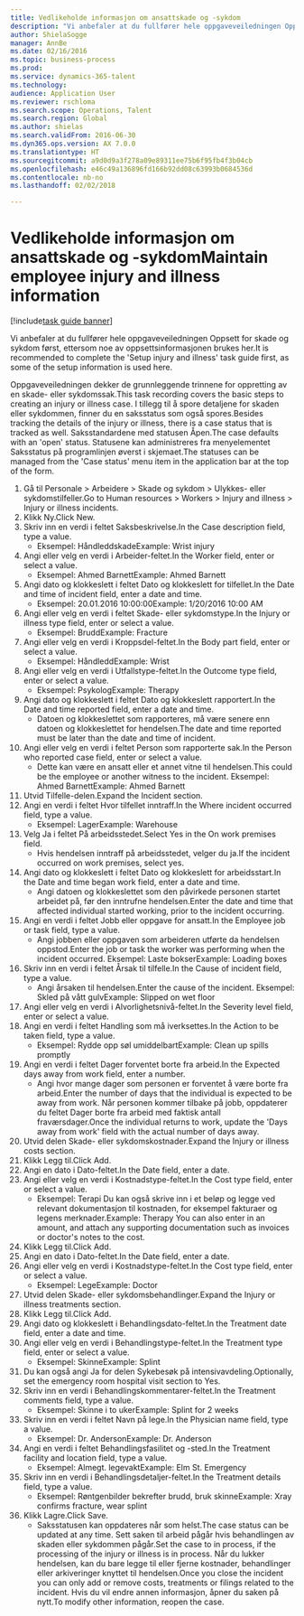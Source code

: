 ```yaml
--- 
title: Vedlikeholde informasjon om ansattskade og -sykdom
description: "Vi anbefaler at du fullfører hele oppgaveveiledningen Oppsett for skade og sykdom først, ettersom noe av oppsettsinformasjonen brukes her."
author: ShielaSogge
manager: AnnBe
ms.date: 02/16/2016
ms.topic: business-process
ms.prod: 
ms.service: dynamics-365-talent
ms.technology: 
audience: Application User
ms.reviewer: rschloma
ms.search.scope: Operations, Talent
ms.search.region: Global
ms.author: shielas
ms.search.validFrom: 2016-06-30
ms.dyn365.ops.version: AX 7.0.0
ms.translationtype: HT
ms.sourcegitcommit: a9d0d9a3f278a09e89311ee75b6f95fb4f3b04cb
ms.openlocfilehash: e46c49a136896fd166b92dd08c63993b0684536d
ms.contentlocale: nb-no
ms.lasthandoff: 02/02/2018

---
```

# <a name="maintain-employee-injury-and-illness-information"></a><span data-ttu-id="a91a7-103">Vedlikeholde informasjon om ansattskade og -sykdom</span><span class="sxs-lookup"><span data-stu-id="a91a7-103">Maintain employee injury and illness information</span></span>

[!include[task guide banner](../../includes/task-guide-banner.md)]

<span data-ttu-id="a91a7-104">Vi anbefaler at du fullfører hele oppgaveveiledningen Oppsett for skade og sykdom først, ettersom noe av oppsettsinformasjonen brukes her.</span><span class="sxs-lookup"><span data-stu-id="a91a7-104">It is recommended to complete the 'Setup injury and illness' task guide first, as some of the setup information is used here.</span></span> 



<span data-ttu-id="a91a7-105">Oppgaveveiledningen dekker de grunnleggende trinnene for oppretting av en skade- eller sykdomssak.</span><span class="sxs-lookup"><span data-stu-id="a91a7-105">This task recording covers the basic steps to creating an injury or illness case.</span></span> <span data-ttu-id="a91a7-106">I tillegg til å spore detaljene for skaden eller sykdommen, finner du en saksstatus som også spores.</span><span class="sxs-lookup"><span data-stu-id="a91a7-106">Besides tracking the details of the injury or illness, there is a case status that is tracked as well.</span></span>  <span data-ttu-id="a91a7-107">Saksstandardene med statusen Åpen.</span><span class="sxs-lookup"><span data-stu-id="a91a7-107">The case defaults with an 'open' status.</span></span>  <span data-ttu-id="a91a7-108">Statusene kan administreres fra menyelementet Saksstatus på programlinjen øverst i skjemaet.</span><span class="sxs-lookup"><span data-stu-id="a91a7-108">The statuses can be managed from the 'Case status' menu item in the application bar at the top of the form.</span></span>

1. <span data-ttu-id="a91a7-109">Gå til Personale > Arbeidere > Skade og sykdom > Ulykkes- eller sykdomstilfeller.</span><span class="sxs-lookup"><span data-stu-id="a91a7-109">Go to Human resources > Workers > Injury and illness > Injury or illness incidents.</span></span>
2. <span data-ttu-id="a91a7-110">Klikk Ny.</span><span class="sxs-lookup"><span data-stu-id="a91a7-110">Click New.</span></span>
3. <span data-ttu-id="a91a7-111">Skriv inn en verdi i feltet Saksbeskrivelse.</span><span class="sxs-lookup"><span data-stu-id="a91a7-111">In the Case description field, type a value.</span></span>
    * <span data-ttu-id="a91a7-112">Eksempel: Håndleddskade</span><span class="sxs-lookup"><span data-stu-id="a91a7-112">Example:  Wrist injury</span></span>  
4. <span data-ttu-id="a91a7-113">Angi eller velg en verdi i Arbeider-feltet.</span><span class="sxs-lookup"><span data-stu-id="a91a7-113">In the Worker field, enter or select a value.</span></span>
    * <span data-ttu-id="a91a7-114">Eksempel: Ahmed Barnett</span><span class="sxs-lookup"><span data-stu-id="a91a7-114">Example: Ahmed Barnett</span></span>  
5. <span data-ttu-id="a91a7-115">Angi dato og klokkeslett i feltet Dato og klokkeslett for tilfellet.</span><span class="sxs-lookup"><span data-stu-id="a91a7-115">In the Date and time of incident field, enter a date and time.</span></span>
    * <span data-ttu-id="a91a7-116">Eksempel: 20.01.2016 10:00:00</span><span class="sxs-lookup"><span data-stu-id="a91a7-116">Example:  1/20/2016 10:00 AM</span></span>  
6. <span data-ttu-id="a91a7-117">Angi eller velg en verdi i feltet Skade- eller sykdomstype.</span><span class="sxs-lookup"><span data-stu-id="a91a7-117">In the Injury or illness type field, enter or select a value.</span></span>
    * <span data-ttu-id="a91a7-118">Eksempel: Brudd</span><span class="sxs-lookup"><span data-stu-id="a91a7-118">Example:  Fracture</span></span>  
7. <span data-ttu-id="a91a7-119">Angi eller velg en verdi i Kroppsdel-feltet.</span><span class="sxs-lookup"><span data-stu-id="a91a7-119">In the Body part field, enter or select a value.</span></span>
    * <span data-ttu-id="a91a7-120">Eksempel: Håndledd</span><span class="sxs-lookup"><span data-stu-id="a91a7-120">Example:  Wrist</span></span>  
8. <span data-ttu-id="a91a7-121">Angi eller velg en verdi i Utfallstype-feltet.</span><span class="sxs-lookup"><span data-stu-id="a91a7-121">In the Outcome type field, enter or select a value.</span></span>
    * <span data-ttu-id="a91a7-122">Eksempel: Psykolog</span><span class="sxs-lookup"><span data-stu-id="a91a7-122">Example:  Therapy</span></span>  
9. <span data-ttu-id="a91a7-123">Angi dato og klokkeslett i feltet Dato og klokkeslett rapportert.</span><span class="sxs-lookup"><span data-stu-id="a91a7-123">In the Date and time reported field, enter a date and time.</span></span>
    * <span data-ttu-id="a91a7-124">Datoen og klokkeslettet som rapporteres, må være senere enn datoen og klokkeslettet for hendelsen.</span><span class="sxs-lookup"><span data-stu-id="a91a7-124">The date and time reported must be later than the date and time of incident.</span></span>  
10. <span data-ttu-id="a91a7-125">Angi eller velg en verdi i feltet Person som rapporterte sak.</span><span class="sxs-lookup"><span data-stu-id="a91a7-125">In the Person who reported case field, enter or select a value.</span></span>
    * <span data-ttu-id="a91a7-126">Dette kan være en ansatt eller et annet vitne til hendelsen.</span><span class="sxs-lookup"><span data-stu-id="a91a7-126">This could be the employee or another witness to the incident.</span></span>  <span data-ttu-id="a91a7-127">Eksempel: Ahmed Barnett</span><span class="sxs-lookup"><span data-stu-id="a91a7-127">Example: Ahmed Barnett</span></span>  
11. <span data-ttu-id="a91a7-128">Utvid Tilfelle-delen.</span><span class="sxs-lookup"><span data-stu-id="a91a7-128">Expand the Incident section.</span></span>
12. <span data-ttu-id="a91a7-129">Angi en verdi i feltet Hvor tilfellet inntraff.</span><span class="sxs-lookup"><span data-stu-id="a91a7-129">In the Where incident occurred field, type a value.</span></span>
    * <span data-ttu-id="a91a7-130">Eksempel: Lager</span><span class="sxs-lookup"><span data-stu-id="a91a7-130">Example:  Warehouse</span></span>  
13. <span data-ttu-id="a91a7-131">Velg Ja i feltet På arbeidsstedet.</span><span class="sxs-lookup"><span data-stu-id="a91a7-131">Select Yes in the On work premises field.</span></span>
    * <span data-ttu-id="a91a7-132">Hvis hendelsen inntraff på arbeidsstedet, velger du ja.</span><span class="sxs-lookup"><span data-stu-id="a91a7-132">If the incident occurred on work premises, select yes.</span></span>  
14. <span data-ttu-id="a91a7-133">Angi dato og klokkeslett i feltet Dato og klokkeslett for arbeidsstart.</span><span class="sxs-lookup"><span data-stu-id="a91a7-133">In the Date and time began work field, enter a date and time.</span></span>
    * <span data-ttu-id="a91a7-134">Angi datoen og klokkeslettet som den påvirkede personen startet arbeidet på, før den inntrufne hendelsen.</span><span class="sxs-lookup"><span data-stu-id="a91a7-134">Enter the date and time that affected individual started working, prior to the incident occurring.</span></span>  
15. <span data-ttu-id="a91a7-135">Angi en verdi i feltet Jobb eller oppgave for ansatt.</span><span class="sxs-lookup"><span data-stu-id="a91a7-135">In the Employee job or task field, type a value.</span></span>
    * <span data-ttu-id="a91a7-136">Angi jobben eller oppgaven som arbeideren utførte da hendelsen oppstod.</span><span class="sxs-lookup"><span data-stu-id="a91a7-136">Enter the job or task the worker was performing when the incident occurred.</span></span>  <span data-ttu-id="a91a7-137">Eksempel: Laste bokser</span><span class="sxs-lookup"><span data-stu-id="a91a7-137">Example:  Loading boxes</span></span>  
16. <span data-ttu-id="a91a7-138">Skriv inn en verdi i feltet Årsak til tilfelle.</span><span class="sxs-lookup"><span data-stu-id="a91a7-138">In the Cause of incident field, type a value.</span></span>
    * <span data-ttu-id="a91a7-139">Angi årsaken til hendelsen.</span><span class="sxs-lookup"><span data-stu-id="a91a7-139">Enter the cause of the incident.</span></span>  <span data-ttu-id="a91a7-140">Eksempel: Skled på vått gulv</span><span class="sxs-lookup"><span data-stu-id="a91a7-140">Example:  Slipped on wet floor</span></span>  
17. <span data-ttu-id="a91a7-141">Angi eller velg en verdi i Alvorlighetsnivå-feltet.</span><span class="sxs-lookup"><span data-stu-id="a91a7-141">In the Severity level field, enter or select a value.</span></span>
18. <span data-ttu-id="a91a7-142">Angi en verdi i feltet Handling som må iverksettes.</span><span class="sxs-lookup"><span data-stu-id="a91a7-142">In the Action to be taken field, type a value.</span></span>
    * <span data-ttu-id="a91a7-143">Eksempel: Rydde opp søl umiddelbart</span><span class="sxs-lookup"><span data-stu-id="a91a7-143">Example:  Clean up spills promptly</span></span>  
19. <span data-ttu-id="a91a7-144">Angi en verdi i feltet Dager forventet borte fra arbeid.</span><span class="sxs-lookup"><span data-stu-id="a91a7-144">In the Expected days away from work field, enter a number.</span></span>
    * <span data-ttu-id="a91a7-145">Angi hvor mange dager som personen er forventet å være borte fra arbeid.</span><span class="sxs-lookup"><span data-stu-id="a91a7-145">Enter the number of days that the individual is expected to be away from work.</span></span>  <span data-ttu-id="a91a7-146">Når personen kommer tilbake på jobb, oppdaterer du feltet Dager borte fra arbeid med faktisk antall fraværsdager.</span><span class="sxs-lookup"><span data-stu-id="a91a7-146">Once the individual returns to work, update the 'Days away from work' field with the actual number of days away.</span></span>  
20. <span data-ttu-id="a91a7-147">Utvid delen Skade- eller sykdomskostnader.</span><span class="sxs-lookup"><span data-stu-id="a91a7-147">Expand the Injury or illness costs section.</span></span>
21. <span data-ttu-id="a91a7-148">Klikk Legg til.</span><span class="sxs-lookup"><span data-stu-id="a91a7-148">Click Add.</span></span>
22. <span data-ttu-id="a91a7-149">Angi en dato i Dato-feltet.</span><span class="sxs-lookup"><span data-stu-id="a91a7-149">In the Date field, enter a date.</span></span>
23. <span data-ttu-id="a91a7-150">Angi eller velg en verdi i Kostnadstype-feltet.</span><span class="sxs-lookup"><span data-stu-id="a91a7-150">In the Cost type field, enter or select a value.</span></span>
    * <span data-ttu-id="a91a7-151">Eksempel: Terapi Du kan også skrive inn i et beløp og legge ved relevant dokumentasjon til kostnaden, for eksempel fakturaer og legens merknader.</span><span class="sxs-lookup"><span data-stu-id="a91a7-151">Example:  Therapy    You can also enter in an amount, and attach any supporting documentation such as invoices or doctor's notes to the cost.</span></span>  
24. <span data-ttu-id="a91a7-152">Klikk Legg til.</span><span class="sxs-lookup"><span data-stu-id="a91a7-152">Click Add.</span></span>
25. <span data-ttu-id="a91a7-153">Angi en dato i Dato-feltet.</span><span class="sxs-lookup"><span data-stu-id="a91a7-153">In the Date field, enter a date.</span></span>
26. <span data-ttu-id="a91a7-154">Angi eller velg en verdi i Kostnadstype-feltet.</span><span class="sxs-lookup"><span data-stu-id="a91a7-154">In the Cost type field, enter or select a value.</span></span>
    * <span data-ttu-id="a91a7-155">Eksempel: Lege</span><span class="sxs-lookup"><span data-stu-id="a91a7-155">Example: Doctor</span></span>  
27. <span data-ttu-id="a91a7-156">Utvid delen Skade- eller sykdomsbehandlinger.</span><span class="sxs-lookup"><span data-stu-id="a91a7-156">Expand the Injury or illness treatments section.</span></span>
28. <span data-ttu-id="a91a7-157">Klikk Legg til.</span><span class="sxs-lookup"><span data-stu-id="a91a7-157">Click Add.</span></span>
29. <span data-ttu-id="a91a7-158">Angi dato og klokkeslett i Behandlingsdato-feltet.</span><span class="sxs-lookup"><span data-stu-id="a91a7-158">In the Treatment date field, enter a date and time.</span></span>
30. <span data-ttu-id="a91a7-159">Angi eller velg en verdi i Behandlingstype-feltet.</span><span class="sxs-lookup"><span data-stu-id="a91a7-159">In the Treatment type field, enter or select a value.</span></span>
    * <span data-ttu-id="a91a7-160">Eksempel: Skinne</span><span class="sxs-lookup"><span data-stu-id="a91a7-160">Example:  Splint</span></span>  
31. <span data-ttu-id="a91a7-161">Du kan også angi Ja for delen Sykebesøk på intensivavdeling.</span><span class="sxs-lookup"><span data-stu-id="a91a7-161">Optionally, set the emergency room hospital visit section to Yes.</span></span>
32. <span data-ttu-id="a91a7-162">Skriv inn en verdi i Behandlingskommentarer-feltet.</span><span class="sxs-lookup"><span data-stu-id="a91a7-162">In the Treatment comments field, type a value.</span></span>
    * <span data-ttu-id="a91a7-163">Eksempel: Skinne i to uker</span><span class="sxs-lookup"><span data-stu-id="a91a7-163">Example:  Splint for 2 weeks</span></span>  
33. <span data-ttu-id="a91a7-164">Skriv inn en verdi i feltet Navn på lege.</span><span class="sxs-lookup"><span data-stu-id="a91a7-164">In the Physician name field, type a value.</span></span>
    * <span data-ttu-id="a91a7-165">Eksempel: Dr. Anderson</span><span class="sxs-lookup"><span data-stu-id="a91a7-165">Example:  Dr. Anderson</span></span>  
34. <span data-ttu-id="a91a7-166">Angi en verdi i feltet Behandlingsfasilitet og -sted.</span><span class="sxs-lookup"><span data-stu-id="a91a7-166">In the Treatment facility and location field, type a value.</span></span>
    * <span data-ttu-id="a91a7-167">Eksempel: Almegt. legevakt</span><span class="sxs-lookup"><span data-stu-id="a91a7-167">Example:  Elm St. Emergency</span></span>  
35. <span data-ttu-id="a91a7-168">Skriv inn en verdi i Behandlingsdetaljer-feltet.</span><span class="sxs-lookup"><span data-stu-id="a91a7-168">In the Treatment details field, type a value.</span></span>
    * <span data-ttu-id="a91a7-169">Eksempel: Røntgenbilder bekrefter brudd, bruk skinne</span><span class="sxs-lookup"><span data-stu-id="a91a7-169">Example:  Xray confirms fracture, wear splint</span></span>  
36. <span data-ttu-id="a91a7-170">Klikk Lagre.</span><span class="sxs-lookup"><span data-stu-id="a91a7-170">Click Save.</span></span>
    * <span data-ttu-id="a91a7-171">Saksstatusen kan oppdateres når som helst.</span><span class="sxs-lookup"><span data-stu-id="a91a7-171">The case status can be updated at any time.</span></span>  <span data-ttu-id="a91a7-172">Sett saken til arbeid pågår hvis behandlingen av skaden eller sykdommen pågår.</span><span class="sxs-lookup"><span data-stu-id="a91a7-172">Set the case to in process, if the processing of the injury or illness is in process.</span></span>  <span data-ttu-id="a91a7-173">Når du lukker hendelsen, kan du bare legge til eller fjerne kostnader, behandlinger eller arkiveringer knyttet til hendelsen.</span><span class="sxs-lookup"><span data-stu-id="a91a7-173">Once you close the incident you can only add or remove costs, treatments or filings related to the incident.</span></span>  <span data-ttu-id="a91a7-174">Hvis du vil endre annen informasjon, åpner du saken på nytt.</span><span class="sxs-lookup"><span data-stu-id="a91a7-174">To modify other information, reopen the case.</span></span>  


